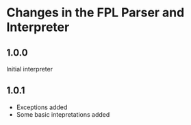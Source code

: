 # Changes in the FPL Parser and Interpreter
## 1.0.0 
Initial interpreter
## 1.0.1
* Exceptions added 
* Some basic intepretations added